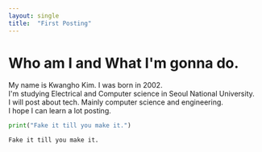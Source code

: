 ```yaml
---
layout: single
title:  "First Posting"
---
```


# Who am I and What I'm gonna do.
My name is Kwangho Kim. I was born in 2002.  
I'm studying Electrical and Computer science in Seoul National University.  
I will post about tech. Mainly computer science and engineering.  
I hope I can learn a lot posting.  

```python  
print("Fake it till you make it.")  
```
```plaintext
Fake it till you make it.
```
